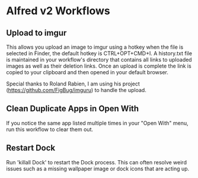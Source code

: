 Alfred v2 Workflows
===================

Upload to imgur
---------------

This allows you upload an image to imgur using a hotkey when the file is selected in Finder, the default hotkey is CTRL+OPT+CMD+I. A history.txt file is maintained in your workflow's directory that contains all links to uploaded images as well as their deletion links. Once an upload is complete the link is copied to your clipboard and then opened in your default browser.

Special thanks to Roland Rabien, I am using his project (https://github.com/FigBug/imguru) to handle the upload.

Clean Duplicate Apps in Open With
---------------------------------

If you notice the same app listed multiple times in your "Open With" menu, run this workflow to clear them out.

Restart Dock
-------------

Run 'killall Dock' to restart the Dock process. This can often resolve weird issues such as a missing wallpaper image or dock icons that are acting up.
